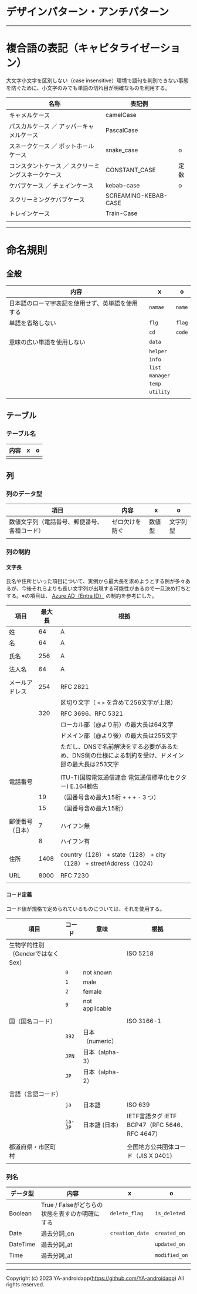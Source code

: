 # デザインパターン・アンチパターン

---

# 複合語の表記（キャピタライゼーション）

大文字小文字を区別しない（case insensitive）環境で語句を判別できない事態を防ぐために、小文字のみでも単語の切れ目が明確なものを利用する。

| 名称                                               | 表記例               |      |
| -------------------------------------------------- | -------------------- | ---- |
| キャメルケース                                     | camelCase            |      |
| パスカルケース ／ アッパーキャメルケース           | PascalCase           |      |
| スネークケース ／ ポットホールケース               | snake_case           | o    |
| コンスタントケース ／ スクリーミングスネークケース | CONSTANT_CASE        | 定数 |
| ケバブケース ／ チェインケース                     | kebab-case           | o    |
| スクリーミングケバブケース                         | SCREAMING-KEBAB-CASE |      |
| トレインケース                                     | Train-Case           |      |
|                                                    |                      |      |

---

# 命名規則

## 全般

| 内容                                             | x         | o      |
| ------------------------------------------------ | --------- | ------ |
| 日本語のローマ字表記を使用せず、英単語を使用する | `namae`   | `name` |
| 単語を省略しない                                 | `flg`     | `flag` |
|                                                  | `cd`      | `code` |
| 意味の広い単語を使用しない                       | `data`    |        |
|                                                  | `helper`  |        |
|                                                  | `info`    |        |
|                                                  | `list`    |        |
|                                                  | `manager` |        |
|                                                  | `temp`    |        |
|                                                  | `utility` |        |
|                                                  |           |        |

## テーブル

### テーブル名

| 内容 | x   | o   |
| ---- | --- | --- |
|      |     |     |

## 列

### 列のデータ型

| 項目                                         | 内容           | x      | o        |
| -------------------------------------------- | -------------- | ------ | -------- |
| 数値文字列（電話番号、郵便番号、各種コード） | ゼロ欠けを防ぐ | 数値型 | 文字列型 |
|                                              |                |        |          |

### 列の制約

#### 文字長

氏名や住所といった項目について、実例から最大長を求めようとする例が多々あるが、今後それらよりも長い文字列が出現する可能性があるので一旦決め打ちとする。※の項目は、 [Azure AD（Entra ID）](https://learn.microsoft.com/ja-jp/powershell/module/az.resources/new-azaduser?view=azps-10.3.0) の制約を参考にした。

| 項目             | 最大長 | 根拠                                                                                                |
| ---------------- | ------ | --------------------------------------------------------------------------------------------------- |
| 姓               | 64     | A                                                                                                   |
| 名               | 64     | A                                                                                                   |
|                  |        |                                                                                                     |
| 氏名             | 256    | A                                                                                                   |
|                  |        |                                                                                                     |
| 法人名           | 64     | A                                                                                                   |
|                  |        |                                                                                                     |
| メールアドレス   | 254    | RFC 2821                                                                                            |
|                  |        | 区切り文字（ `<` `>` を含めて256文字が上限）                                                        |
|                  | 320    | RFC 3696、RFC 5321                                                                                  |
|                  |        | ローカル部（@より前）の最大長は64文字                                                               |
|                  |        | ドメイン部（@より後）の最大長は255文字                                                              |
|                  |        | ただし、DNSで名前解決をする必要があるため、DNS側の仕様による制約を受け、ドメイン部の最大長は253文字 |
|                  |        |                                                                                                     |
| 電話番号         |        | ITU-T(国際電気通信連合 電気通信標準化セクター) E.164勧告                                            |
|                  | 19     | （国番号含め最大15桁 + `+` + `-` 3 つ）                                                             |
|                  | 15     | （国番号含め最大15桁）                                                                              |
|                  |        |                                                                                                     |
| 郵便番号（日本） | 7      | ハイフン無                                                                                          |
|                  | 8      | ハイフン有                                                                                          |
|                  |        |                                                                                                     |
| 住所             | 1408   | country（128） + state（128） + city（128） + streetAddress（1024）                                 |
|                  |        |                                                                                                     |
| URL              | 8000   | RFC 7230                                                                                            |
|                  |        |                                                                                                     |

#### コード定義

コード値が規格で定められているものについては、それを使用する。

| 項目                              | コード  | 意味            | 根拠                                          |
| --------------------------------- | ------- | --------------- | --------------------------------------------- |
| 生物学的性別（GenderではなくSex） |         |                 | ISO 5218                                      |
|                                   | `0`     | not known       |                                               |
|                                   | `1`     | male            |                                               |
|                                   | `2`     | female          |                                               |
|                                   | `9`     | not applicable  |                                               |
|                                   |         |                 |                                               |
| 国（国名コード）                  |         |                 | ISO 3166-1                                    |
|                                   | `392`   | 日本（numeric） |                                               |
|                                   | `JPN`   | 日本（alpha-3） |                                               |
|                                   | `JP`    | 日本（alpha-2） |                                               |
|                                   |         |                 |                                               |
| 言語（言語コード）                |         |                 |                                               |
|                                   | `ja`    | 日本語          | ISO 639                                       |
|                                   | `ja-JP` | 日本語 (日本)   | IETF言語タグ IETF BCP47（RFC 5646、RFC 4647） |
|                                   |         |                 |                                               |
| 都道府県・市区町村                |         |                 | 全国地方公共団体コード（JIS X 0401）          |
|                                   |         |                 |                                               |


### 列名

| データ型 | 内容                                           | x               | o             |
| -------- | ---------------------------------------------- | --------------- | ------------- |
| Boolean  | True / Falseがどちらの状態を表すのか明確にする | `delete_flag`   | `is_deleted`  |
| Date     | 過去分詞_on                                    | `creation_date` | `created_on`  |
| DateTime | 過去分詞_at                                    |                 | `updated_on`  |
| Time     | 過去分詞_at                                    |                 | `modified_on` |
|          |                                                |                 |               |

---

Copyright (c) 2023 YA-androidapp(https://github.com/YA-androidapp) All rights reserved.

